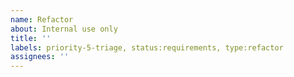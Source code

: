 ```yaml
---
name: Refactor
about: Internal use only
title: ''
labels: priority-5-triage, status:requirements, type:refactor
assignees: ''
---
```

